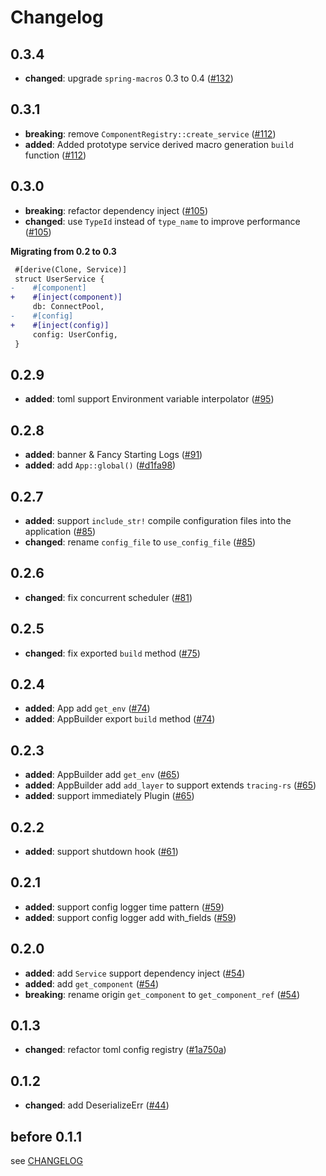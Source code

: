 # Changelog

## 0.3.4

- **changed**: upgrade `spring-macros` 0.3 to 0.4 ([#132])

[#132]: https://github.com/spring-rs/spring-rs/pull/132

## 0.3.1

- **breaking**: remove `ComponentRegistry::create_service` ([#112])
- **added**: Added prototype service derived macro generation `build` function ([#112])

[#112]: https://github.com/spring-rs/spring-rs/pull/112

## 0.3.0

- **breaking**: refactor dependency inject ([#105])
- **changed**: use `TypeId` instead of `type_name` to improve performance ([#105])

[#105]: https://github.com/spring-rs/spring-rs/pull/105

**Migrating from 0.2 to 0.3**

```diff
 #[derive(Clone, Service)]
 struct UserService {
-    #[component]
+    #[inject(component)]
     db: ConnectPool,
-    #[config]
+    #[inject(config)]
     config: UserConfig,
 }
```

## 0.2.9

- **added**: toml support Environment variable interpolator ([#95])

[#95]: https://github.com/spring-rs/spring-rs/pull/95

## 0.2.8

- **added**: banner & Fancy Starting Logs ([#91])
- **added**: add `App::global()` ([#d1fa98])

[#91]: https://github.com/spring-rs/spring-rs/pull/91
[#d1fa98]: https://github.com/spring-rs/spring-rs/commit/d1fa983bc41750777c4bb12c5fa03479d273e977

## 0.2.7

- **added**: support `include_str!` compile configuration files into the application ([#85])
- **changed**: rename `config_file` to `use_config_file` ([#85])

[#85]: https://github.com/spring-rs/spring-rs/pull/85

## 0.2.6

- **changed**: fix concurrent scheduler ([#81])

[#81]: https://github.com/spring-rs/spring-rs/pull/81

## 0.2.5

- **changed**: fix exported `build` method ([#75])

[#75]: https://github.com/spring-rs/spring-rs/pull/75

## 0.2.4

- **added**: App add `get_env` ([#74])
- **added**: AppBuilder export `build` method ([#74])

[#74]: https://github.com/spring-rs/spring-rs/pull/74

## 0.2.3

- **added**: AppBuilder add `get_env` ([#65])
- **added**: AppBuilder add `add_layer` to support extends `tracing-rs` ([#65])
- **added**: support immediately Plugin ([#65])

[#65]: https://github.com/spring-rs/spring-rs/pull/65

## 0.2.2

- **added**: support shutdown hook ([#61])

[#61]: https://github.com/spring-rs/spring-rs/pull/61

## 0.2.1

- **added**: support config logger time pattern ([#59])
- **added**: support config logger add with_fields ([#59])

[#59]: https://github.com/spring-rs/spring-rs/pull/59

## 0.2.0

- **added**: add `Service` support dependency inject ([#54])
- **added**: add `get_component` ([#54])
- **breaking**: rename origin `get_component` to `get_component_ref` ([#54])

[#54]: https://github.com/spring-rs/spring-rs/pull/54

## 0.1.3

- **changed**: refactor toml config registry ([#1a750a])

[#1a750a]: https://github.com/spring-rs/spring-rs/commit/1a750a7d82871632bad7cee73ec418b5a28924ea

## 0.1.2

- **changed**: add DeserializeErr ([#44])

[#44]: https://github.com/spring-rs/spring-rs/pull/44

## before 0.1.1

see [CHANGELOG](../CHANGELOG.md)